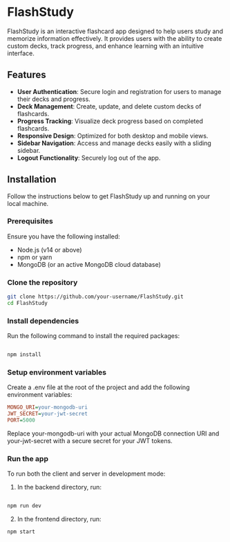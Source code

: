# FlashStudy

FlashStudy is an interactive flashcard app designed to help users study and memorize information effectively. It provides users with the ability to create custom decks, track progress, and enhance learning with an intuitive interface.

## Features

- **User Authentication**: Secure login and registration for users to manage their decks and progress.
- **Deck Management**: Create, update, and delete custom decks of flashcards.
- **Progress Tracking**: Visualize deck progress based on completed flashcards.
- **Responsive Design**: Optimized for both desktop and mobile views.
- **Sidebar Navigation**: Access and manage decks easily with a sliding sidebar.
- **Logout Functionality**: Securely log out of the app.

## Installation

Follow the instructions below to get FlashStudy up and running on your local machine.

### Prerequisites

Ensure you have the following installed:
- Node.js (v14 or above)
- npm or yarn
- MongoDB (or an active MongoDB cloud database)

### Clone the repository

```bash
git clone https://github.com/your-username/FlashStudy.git
cd FlashStudy
```

### Install dependencies
Run the following command to install the required packages:
```bash

npm install
```
### Setup environment variables
Create a .env file at the root of the project and add the following environment variables:
```ini
MONGO_URI=your-mongodb-uri
JWT_SECRET=your-jwt-secret
PORT=5000
```
Replace your-mongodb-uri with your actual MongoDB connection URI and your-jwt-secret with a secure secret for your JWT tokens.

### Run the app
To run both the client and server in development mode:
1. In the backend directory, run:
```bash

npm run dev
```
2. In the frontend directory, run:
```bash
npm start
```
